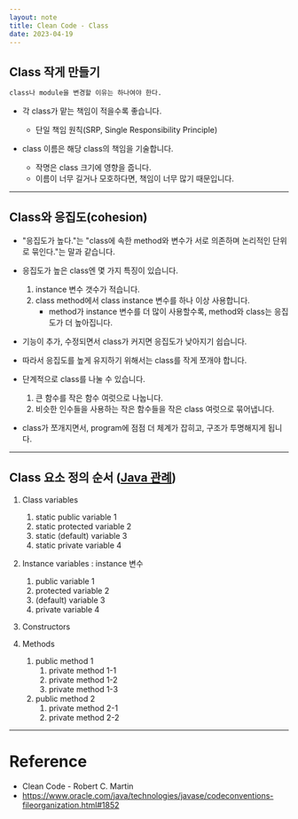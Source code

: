 ```yaml
---
layout: note
title: Clean Code - Class
date: 2023-04-19
---
```





## Class 작게 만들기

```txt
class나 module을 변경할 이유는 하나여야 한다.
```

- 각 class가 맡는 책임이 적을수록 좋습니다.
    - 단일 책임 원칙(SRP, Single Responsibility Principle)

- class 이름은 해당 class의 책임을 기술합니다.
    - 작명은 class 크기에 영향을 줍니다.
    - 이름이 너무 길거나 모호하다면, 책임이 너무 많기 때문입니다.




---




## Class와 응집도(cohesion)

- "응집도가 높다."는 "class에 속한 method와 변수가 서로 의존하며 논리적인 단위로 묶인다."는 말과 같습니다.

- 응집도가 높은 class엔 몇 가지 특징이 있습니다.
    1. instance 변수 갯수가 적습니다.
    2. class method에서 class instance 변수를 하나 이상 사용합니다.
        - method가 instance 변수를 더 많이 사용할수록, method와 class는 응집도가 더 높아집니다.

- 기능이 추가, 수정되면서 class가 커지면 응집도가 낮아지기 쉽습니다.
- 따라서 응집도를 높게 유지하기 위해서는 class를 작게 쪼개야 합니다.
- 단계적으로 class를 나눌 수 있습니다.
    1. 큰 함수를 작은 함수 여럿으로 나눕니다.
    2. 비슷한 인수들을 사용하는 작은 함수들을 작은 class 여럿으로 묶어냅니다.
- class가 쪼개지면서, program에 점점 더 체계가 잡히고, 구조가 투명해지게 됩니다.




---




## Class 요소 정의 순서 ([Java 관례](https://www.oracle.com/java/technologies/javase/codeconventions-fileorganization.html#1852))

1. Class variables
    1. static public variable 1
    2. static protected variable 2
    3. static (default) variable 3
    4. static private variable 4

2. Instance variables : instance 변수
    1. public variable 1
    2. protected variable 2
    3. (default) variable 3
    4. private variable 4

3. Constructors

4. Methods
    1. public method 1
        1. private method 1-1
        2. private method 1-2
        2. private method 1-3
    2. public method 2
        1. private method 2-1
        2. private method 2-2




---




# Reference

- Clean Code - Robert C. Martin
- <https://www.oracle.com/java/technologies/javase/codeconventions-fileorganization.html#1852>

